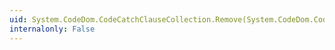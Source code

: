 ```yaml
---
uid: System.CodeDom.CodeCatchClauseCollection.Remove(System.CodeDom.CodeCatchClause)
internalonly: False
---
```

